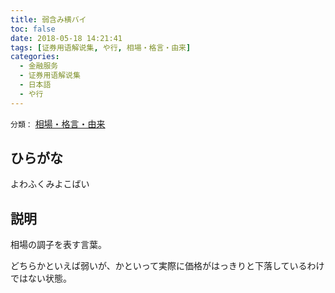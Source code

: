 ```yaml
---
title: 弱含み横バイ
toc: false
date: 2018-05-18 14:21:41
tags: [证券用语解说集, や行, 相場・格言・由来]
categories:
  - 金融服务
  - 证券用语解说集
  - 日本語
  - や行
---
```


`分類：` [相場・格言・由来](/tags/相場・格言・由来/)

## ひらがな

よわふくみよこばい

## 説明

相場の調子を表す言葉。

どちらかといえば弱いが、かといって実際に価格がはっきりと下落しているわけではない状態。
